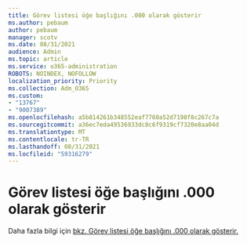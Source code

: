 ```yaml
---
title: Görev listesi öğe başlığını .000 olarak gösterir
ms.author: pebaum
author: pebaum
manager: scotv
ms.date: 08/31/2021
audience: Admin
ms.topic: article
ms.service: o365-administration
ROBOTS: NOINDEX, NOFOLLOW
localization_priority: Priority
ms.collection: Adm_O365
ms.custom:
- "13767"
- "9007389"
ms.openlocfilehash: a5b814261b348552eaf7760a52d7198f8c267c7a
ms.sourcegitcommit: a36ec7eda49536933dc8c6f9319cf7320e8aa04d
ms.translationtype: MT
ms.contentlocale: tr-TR
ms.lasthandoff: 08/31/2021
ms.locfileid: "59316279"
---
```

# <a name="task-list-shows-item-title-as-000"></a>Görev listesi öğe başlığını .000 olarak gösterir

Daha fazla bilgi için [bkz. Görev listesi öğe başlığını .000 olarak gösterir.](https://docs.microsoft.com/sharepoint/troubleshoot/lists-and-libraries/task-list-shows-000)